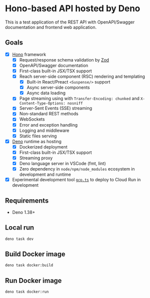 # Hono-based API hosted by Deno

This is a test application of the REST API with OpenAPI/Swagger documentation
and frontend web application.

## Goals

- [x] [Hono](https://hono.dev) framework
  - [x] Request/response schema validation by [Zod](https://zod.dev/)
  - [x] OpenAPI/Swagger documentation
  - [x] First-class built-in JSX/TSX support
  - [x] Reach server-side component (RSC) rendering and templating
    - [x] Built-in React/Preact `<Suspense/>` support
    - [x] Async server-side components
    - [x] Async data loading
  - [x] Page streaming using with `Transfer-Encoding: chunked` and `X-Content-Type-Options: nosniff`
  - [x] Server-Sent Events (SSE) streaming
  - [x] Non-standard REST methods
  - [x] WebSockets
  - [x] Error and exception handling
  - [x] Logging and middleware
  - [x] Static files serving
- [x] [Deno](https://docs.deno.com/runtime/manual) runtime as hosting
  - [x] Dockerized deployment
  - [x] First-class built-in JSX/TSX support
  - [x] Streaming proxy
  - [x] Deno language server in VSCode (fmt, lint)
  - [x] Zero dependency in `node/npm/node_modules` ecosystem in development and runtime
- [x] Experimental development tool [`gcp.ts`](https://github.com/iProov/deno-hono-api/blob/main/gcp.ts) to deploy to Cloud Run in development

## Requirements

- Deno 1.38+

## Local run

```bash
deno task dev
```

## Build Docker image

```bash
deno task docker:build
```

## Run Docker image

```bash
deno task docker:run
```
